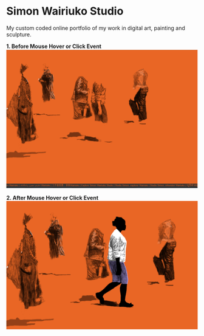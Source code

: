 # Simon Wairiuko Studio
My custom coded online portfolio of my work in digital art, painting and sculpture. 


**1. Before Mouse Hover or Click Event**
![](Screenshot_2.png)


**2. After Mouse Hover or Click Event**
![](Screenshot_1.png)
